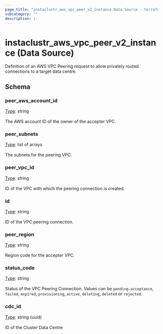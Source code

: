 ```yaml
---
page_title: "instaclustr_aws_vpc_peer_v2_instance Data Source - terraform-provider-instaclustr"
subcategory: ""
description: |-
---
```


# instaclustr_aws_vpc_peer_v2_instance (Data Source)
Definition of an AWS VPC Peering request to allow privately routed connections to a target data centre.

## Schema
### peer_aws_account_id<br>
<ins>Type</ins>: string<br>
<br>The AWS account ID of the owner of the accepter VPC.
### peer_subnets<br>
<ins>Type</ins>: list of arrays<br>
<br>The subnets for the peering VPC.
### peer_vpc_id<br>
<ins>Type</ins>: string<br>
<br>ID of the VPC with which the peering connection is created.
### id<br>
<ins>Type</ins>: string<br>
<br>ID of the VPC peering connection.
### peer_region<br>
<ins>Type</ins>: string<br>
<br>Region code for the accepter VPC.
### status_code<br>
<ins>Type</ins>: string<br>
<br>Status of the VPC Peering Connection. Values can be `pending-acceptance`, `failed`, `expired`, `provisioning`, `active`, `deleting`, `deleted` or `rejected`.
### cdc_id<br>
<ins>Type</ins>: string (uuid)<br>
<br>ID of the Cluster Data Centre

